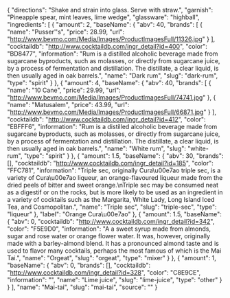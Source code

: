 {
    "directions": "Shake and strain into glass. Serve with straw.",
    "garnish": "Pineapple spear, mint leaves, lime wedge",
    "glassware": "highball",
    "ingredients": [
        {
            "amount": 2,
            "baseName": {
                "abv": 40,
                "brands": [
                    {
                        "name": "Pusser''s",
                        "price": 28.99,
                        "url": "http://www.bevmo.com/Media/Images/ProductImagesFull/11326.jpg"
                    }
                ],
                "cocktaildb": "http://www.cocktaildb.com/ingr_detail?id=400",
                "color": "BD8477",
                "information": "Rum is a distilled alcoholic beverage made from sugarcane byproducts, such as molasses, or directly from sugarcane juice, by a process of fermentation and distillation. The distillate, a clear liquid, is then usually aged in oak barrels.",
                "name": "Dark rum",
                "slug": "dark-rum",
                "type": "spirit"
            }
        },
        {
            "amount": 4,
            "baseName": {
                "abv": 40,
                "brands": [
                    {
                        "name": "10 Cane",
                        "price": 29.99,
                        "url": "http://www.bevmo.com/Media/Images/ProductImagesFull/74741.jpg"
                    },
                    {
                        "name": "Matusalem",
                        "price": 43.99,
                        "url": "http://www.bevmo.com/Media/Images/ProductImagesFull/66871.jpg"
                    }
                ],
                "cocktaildb": "http://www.cocktaildb.com/ingr_detail?id=412",
                "color": "EBFFF6",
                "information": "Rum is a distilled alcoholic beverage made from sugarcane byproducts, such as molasses, or directly from sugarcane juice, by a process of fermentation and distillation. The distillate, a clear liquid, is then usually aged in oak barrels.",
                "name": "White rum",
                "slug": "white-rum",
                "type": "spirit"
            }
        },
        {
            "amount": 1.5,
            "baseName": {
                "abv": 30,
                "brands": [],
                "cocktaildb": "http://www.cocktaildb.com/ingr_detail?id=185",
                "color": "FFC781",
                "information": "Triple sec, originally Cura\u00e7ao triple sec, is a variety of Cura\u00e7ao liqueur, an orange-flavoured liqueur made from the dried peels of bitter and sweet orange.\nTriple sec may be consumed neat as a digestif or on the rocks, but is more likely to be used as an ingredient in a variety of cocktails such as the Margarita, White Lady, Long Island Iced Tea, and Cosmopolitan.",
                "name": "Triple sec",
                "slug": "triple-sec",
                "type": "liqueur"
            },
            "label": "Orange Cura\u00e7ao"
        },
        {
            "amount": 1.5,
            "baseName": {
                "abv": 0,
                "cocktaildb": "http://www.cocktaildb.com/ingr_detail?id=342",
                "color": "F5E9D0",
                "information": "A a sweet syrup made from almonds, sugar and rose water or orange flower water. It was, however, originally made with a barley-almond blend. It has a pronounced almond taste and is used to flavor many cocktails, perhaps the most famous of which is the Mai Tai.",
                "name": "Orgeat",
                "slug": "orgeat",
                "type": "mixer"
            }
        },
        {
            "amount": 1,
            "baseName": {
                "abv": 0,
                "brands": [],
                "cocktaildb": "http://www.cocktaildb.com/ingr_detail?id=328",
                "color": "C8E9CE",
                "information": "",
                "name": "Lime juice",
                "slug": "lime-juice",
                "type": "other"
            }
        }
    ],
    "name": "Mai-tai",
    "slug": "mai-tai",
    "source": ""
}